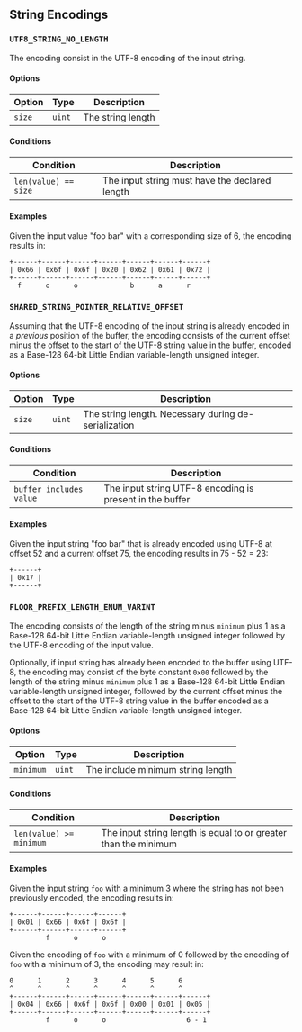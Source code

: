 String Encodings
----------------

### `UTF8_STRING_NO_LENGTH`

The encoding consist in the UTF-8 encoding of the input string.

#### Options

| Option            | Type         | Description          |
|-------------------|--------------|----------------------|
| `size`            | `uint`       | The string length    |

#### Conditions

| Condition            | Description                                    |
|----------------------|------------------------------------------------|
| `len(value) == size` | The input string must have the declared length |

#### Examples

Given the input value "foo bar" with a corresponding size of 6, the encoding
results in:

```
+------+------+------+------+------+------+------+
| 0x66 | 0x6f | 0x6f | 0x20 | 0x62 | 0x61 | 0x72 |
+------+------+------+------+------+------+------+
  f      o      o             b      a      r
```

### `SHARED_STRING_POINTER_RELATIVE_OFFSET`

Assuming that the UTF-8 encoding of the input string is already encoded in a
*previous* position of the buffer, the encoding consists of the current offset
minus the offset to the start of the UTF-8 string value in the buffer, encoded
as a Base-128 64-bit Little Endian variable-length unsigned integer.

#### Options

| Option | Type   | Description                                          |
|--------|--------|------------------------------------------------------|
| `size` | `uint` | The string length. Necessary during de-serialization |

#### Conditions

| Condition               | Description                                              |
|-------------------------|----------------------------------------------------------|
| `buffer includes value` | The input string UTF-8 encoding is present in the buffer |

#### Examples

Given the input string "foo bar" that is already encoded using UTF-8 at offset
52 and a current offset 75, the encoding results in 75 - 52 = 23:

```
+------+
| 0x17 |
+------+
```

### `FLOOR_PREFIX_LENGTH_ENUM_VARINT`

The encoding consists of the length of the string minus `minimum` plus 1 as a
Base-128 64-bit Little Endian variable-length unsigned integer followed by the
UTF-8 encoding of the input value.

Optionally, if input string has already been encoded to the buffer using UTF-8,
the encoding may consist of the byte constant `0x00` followed by the length of
the string minus `minimum` plus 1 as a Base-128 64-bit Little Endian
variable-length unsigned integer, followed by the current offset minus the
offset to the start of the UTF-8 string value in the buffer encoded as a
Base-128 64-bit Little Endian variable-length unsigned integer.

#### Options

| Option    | Type   | Description                       |
|-----------|--------|-----------------------------------|
| `minimum` | `uint` | The include minimum string length |

#### Conditions

| Condition               | Description                                                     |
|-------------------------|-----------------------------------------------------------------|
| `len(value) >= minimum` | The input string length is equal to or greater than the minimum |

#### Examples

Given the input string `foo` with a minimum 3 where the string has not been
previously encoded, the encoding results in:

```
+------+------+------+------+
| 0x01 | 0x66 | 0x6f | 0x6f |
+------+------+------+------+
         f      o      o
```

Given the encoding of `foo` with a minimum of 0 followed by the encoding of
`foo` with a minimum of 3, the encoding may result in:

```
0      1      2      3      4      5      6
^      ^      ^      ^      ^      ^      ^
+------+------+------+------+------+------+------+
| 0x04 | 0x66 | 0x6f | 0x6f | 0x00 | 0x01 | 0x05 |
+------+------+------+------+------+------+------+
         f      o      o                    6 - 1
```

